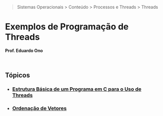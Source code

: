 > Sistemas Operacionais > Conteúdo > Processos e Threads > Threads

# Exemplos de Programação de Threads

__Prof. Eduardo Ono__

&nbsp;

## Tópicos

* ### [Estrutura Básica de um Programa em C para o Uso de Threads](./threads-01-estrutura-basica/)

* ### [Ordenação de Vetores](./)

&nbsp;
